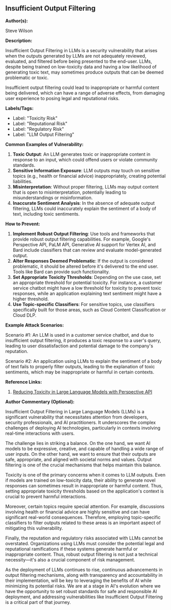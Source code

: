 ## Insufficient Output Filtering

**Author(s):**

Steve Wilson

**Description:**

Insufficient Output Filtering in LLMs is a security vulnerability that arises when the outputs generated by LLMs are not adequately reviewed, evaluated, and filtered before being presented to the end-user. LLMs, despite being trained on low-toxicity data and having a low likelihood of generating toxic text, may sometimes produce outputs that can be deemed problematic or toxic. 

Insufficient output filtering could lead to inappropriate or harmful content being delivered, which can have a range of adverse effects, from damaging user experience to posing legal and reputational risks.

**Labels/Tags:**

- Label: "Toxicity Risk"
- Label: "Reputational Risk"
- Label: "Regulatory Risk"
- Label: "LLM Output Filtering"

**Common Examples of Vulnerability:**

1. **Toxic Output**: An LLM generates toxic or inappropriate content in response to an input, which could offend users or violate community standards.
2. **Sensitive Information Exposure**: LLM outputs may touch on sensitive topics (e.g., health or financial advice) inappropriately, creating potential liabilities.
3. **Misinterpretation**: Without proper filtering, LLMs may output content that is open to misinterpretation, potentially leading to misunderstandings or misinformation.
4. **Inaccurate Sentiment Analysis**: In the absence of adequate output filtering, LLMs could inaccurately explain the sentiment of a body of text, including toxic sentiments.

**How to Prevent:**

1. **Implement Robust Output Filtering**: Use tools and frameworks that provide robust output filtering capabilities. For example, Google's Perspective API, PaLM API, Generative AI support for Vertex AI, and Bard include classifiers that can review and evaluate model-generated output.
2. **Alter Responses Deemed Problematic**: If the output is considered problematic, it should be altered before it's delivered to the end user. Tools like Bard can provide such functionality.
3. **Set Appropriate Toxicity Thresholds**: Depending on the use case, set an appropriate threshold for potential toxicity. For instance, a customer service chatbot might have a low threshold for toxicity to prevent toxic responses, while an application explaining text sentiment might have a higher threshold.
4. **Use Topic-specific Classifiers**: For sensitive topics, use classifiers specifically built for those areas, such as Cloud Content Classification or Cloud DLP.

**Example Attack Scenarios:**

Scenario #1: An LLM is used in a customer service chatbot, and due to insufficient output filtering, it produces a toxic response to a user's query, leading to user dissatisfaction and potential damage to the company's reputation.

Scenario #2: An application using LLMs to explain the sentiment of a body of text fails to properly filter outputs, leading to the explanation of toxic sentiments, which may be inappropriate or harmful in certain contexts.

**Reference Links:**

1. [Reducing Toxicity in Large Language Models with Perspective API](https://medium.com/jigsaw/reducing-toxicity-in-large-language-models-with-perspective-api-c31c39b7a4d7) 

**Author Commentary (Optional):**

Insufficient Output Filtering in Large Language Models (LLMs) is a significant vulnerability that necessitates attention from developers, security professionals, and AI practitioners. It underscores the complex challenges of deploying AI technologies, particularly in contexts involving real-time interactions with users.

The challenge lies in striking a balance. On the one hand, we want AI models to be expressive, creative, and capable of handling a wide range of user inputs. On the other hand, we want to ensure that their outputs are safe, appropriate, and aligned with societal norms and values. Output filtering is one of the crucial mechanisms that helps maintain this balance.

Toxicity is one of the primary concerns when it comes to LLM outputs. Even if models are trained on low-toxicity data, their ability to generate novel responses can sometimes result in inappropriate or harmful content. Thus, setting appropriate toxicity thresholds based on the application's context is crucial to prevent harmful interactions.

Moreover, certain topics require special attention. For example, discussions involving health or financial advice are highly sensitive and can have significant real-world consequences. Therefore, employing topic-specific classifiers to filter outputs related to these areas is an important aspect of mitigating this vulnerability.

Finally, the reputation and regulatory risks associated with LLMs cannot be overstated. Organizations using LLMs must consider the potential legal and reputational ramifications if these systems generate harmful or inappropriate content. Thus, robust output filtering is not just a technical necessity—it's also a crucial component of risk management.

As the deployment of LLMs continues to rise, continuous advancements in output filtering mechanisms, along with transparency and accountability in their implementation, will be key to leveraging the benefits of AI while minimizing its potential risks. We are at a stage in AI's evolution where we have the opportunity to set robust standards for safe and responsible AI deployment, and addressing vulnerabilities like Insufficient Output Filtering is a critical part of that journey.

